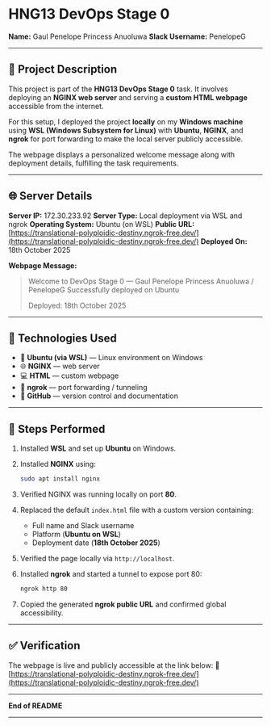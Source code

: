 

# HNG13 DevOps Stage 0

**Name:** Gaul Penelope Princess Anuoluwa
**Slack Username:** PenelopeG

---

## 📘 Project Description

This project is part of the **HNG13 DevOps Stage 0** task.
It involves deploying an **NGINX web server** and serving a **custom HTML webpage** accessible from the internet.

For this setup, I deployed the project **locally** on my **Windows machine** using **WSL (Windows Subsystem for Linux)** with **Ubuntu**, **NGINX**, and **ngrok** for port forwarding to make the local server publicly accessible.

The webpage displays a personalized welcome message along with deployment details, fulfilling the task requirements.

---

## 🌐 Server Details

**Server IP:** 172.30.233.92
**Server Type:** Local deployment via WSL and ngrok
**Operating System:** Ubuntu (on WSL)
**Public URL:** [https://translational-polyploidic-destiny.ngrok-free.dev/](https://translational-polyploidic-destiny.ngrok-free.dev/)
**Deployed On:** 18th October 2025

**Webpage Message:**

> Welcome to DevOps Stage 0 — Gaul Penelope Princess Anuoluwa / PenelopeG
> Successfully deployed on Ubuntu
>
> Deployed: 18th October 2025

---

## 🧰 Technologies Used

* 🐧 **Ubuntu (via WSL)** — Linux environment on Windows
* 🌐 **NGINX** — web server
* 💻 **HTML** — custom webpage
* 🔗 **ngrok** — port forwarding / tunneling
* 🧭 **GitHub** — version control and documentation

---

## 🚀 Steps Performed

1. Installed **WSL** and set up **Ubuntu** on Windows.
2. Installed **NGINX** using:

   ```bash
   sudo apt install nginx
   ```
3. Verified NGINX was running locally on port **80**.
4. Replaced the default `index.html` file with a custom version containing:

   * Full name and Slack username
   * Platform (**Ubuntu on WSL**)
   * Deployment date (**18th October 2025**)
5. Verified the page locally via `http://localhost`.
6. Installed **ngrok** and started a tunnel to expose port 80:

   ```bash
   ngrok http 80
   ```
7. Copied the generated **ngrok public URL** and confirmed global accessibility.

---

## ✅ Verification

The webpage is live and publicly accessible at the link below:
🔗 [https://translational-polyploidic-destiny.ngrok-free.dev/](https://translational-polyploidic-destiny.ngrok-free.dev/)

---

**End of README**

---
